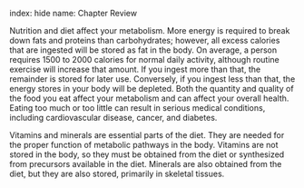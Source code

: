 index: hide
name: Chapter Review

Nutrition and diet affect your metabolism. More energy is required to break down fats and proteins than carbohydrates; however, all excess calories that are ingested will be stored as fat in the body. On average, a person requires 1500 to 2000 calories for normal daily activity, although routine exercise will increase that amount. If you ingest more than that, the remainder is stored for later use. Conversely, if you ingest less than that, the energy stores in your body will be depleted. Both the quantity and quality of the food you eat affect your metabolism and can affect your overall health. Eating too much or too little can result in serious medical conditions, including cardiovascular disease, cancer, and diabetes.

Vitamins and minerals are essential parts of the diet. They are needed for the proper function of metabolic pathways in the body. Vitamins are not stored in the body, so they must be obtained from the diet or synthesized from precursors available in the diet. Minerals are also obtained from the diet, but they are also stored, primarily in skeletal tissues.
